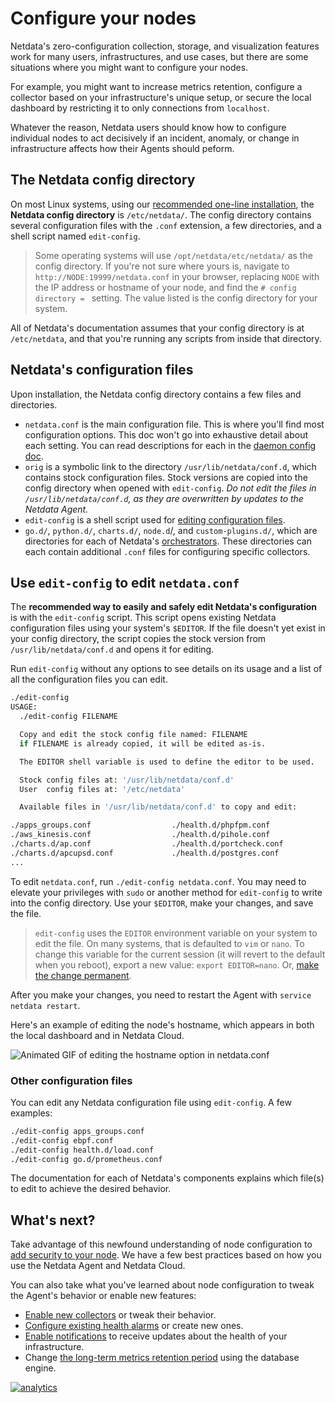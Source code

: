 <!--
title: "Configure your nodes"
description: "Netdata is zero-configuration for most users, but complex infrastructures may require you to tweak some of the Agent's granular settings."
custom_edit_url: https://github.com/netdata/netdata/edit/master/docs/configure/nodes.md
-->

# Configure your nodes

Netdata's zero-configuration collection, storage, and visualization features work for many users, infrastructures, and
use cases, but there are some situations where you might want to configure your nodes.

For example, you might want to increase metrics retention, configure a collector based on your infrastructure's unique
setup, or secure the local dashboard by restricting it to only connections from `localhost`.

Whatever the reason, Netdata users should know how to configure individual nodes to act decisively if an incident,
anomaly, or change in infrastructure affects how their Agents should peform.

## The Netdata config directory

On most Linux systems, using our [recommended one-line installation](/docs/get/README.md#install-the-netdata-agent), the
**Netdata config directory** is `/etc/netdata/`. The config directory contains several configuration files with the
`.conf` extension, a few directories, and a shell script named `edit-config`.

> Some operating systems will use `/opt/netdata/etc/netdata/` as the config directory. If you're not sure where yours
> is, navigate to `http://NODE:19999/netdata.conf` in your browser, replacing `NODE` with the IP address or hostname of
> your node, and find the `# config directory = ` setting. The value listed is the config directory for your system.

All of Netdata's documentation assumes that your config directory is at `/etc/netdata`, and that you're running any
scripts from inside that directory.

## Netdata's configuration files

Upon installation, the Netdata config directory contains a few files and directories.

-   `netdata.conf` is the main configuration file. This is where you'll find most configuration options. This doc won't
    go into exhaustive detail about each setting. You can read descriptions for each in the [daemon config
    doc](/daemon/config/README.md).
-   `orig` is a symbolic link to the directory `/usr/lib/netdata/conf.d`, which contains stock configuration files.
    Stock versions are copied into the config directory when opened with `edit-config`. _Do not edit the files in
    `/usr/lib/netdata/conf.d`, as they are overwritten by updates to the Netdata Agent._
-   `edit-config` is a shell script used for [editing configuration files](#use-edit-config-to-edit-netdataconf).
-   `go.d/`, `python.d/`, `charts.d/`, `node.d`/, and `custom-plugins.d/`, which are directories for each of Netdata's
    [orchestrators](/collectors/plugins.d/README.md). These directories can each contain additional `.conf` files for
    configuring specific collectors.

## Use `edit-config` to edit `netdata.conf`

The **recommended way to easily and safely edit Netdata's configuration** is with the `edit-config` script. This script
opens existing Netdata configuration files using your system's `$EDITOR`. If the file doesn't yet exist in your config
directory, the script copies the stock version from `/usr/lib/netdata/conf.d` and opens it for editing.

Run `edit-config` without any options to see details on its usage and a list of all the configuration files you can
edit.

```bash
./edit-config
USAGE:
  ./edit-config FILENAME

  Copy and edit the stock config file named: FILENAME
  if FILENAME is already copied, it will be edited as-is.

  The EDITOR shell variable is used to define the editor to be used.

  Stock config files at: '/usr/lib/netdata/conf.d'
  User  config files at: '/etc/netdata'

  Available files in '/usr/lib/netdata/conf.d' to copy and edit:

./apps_groups.conf                  ./health.d/phpfpm.conf
./aws_kinesis.conf                  ./health.d/pihole.conf
./charts.d/ap.conf                  ./health.d/portcheck.conf
./charts.d/apcupsd.conf             ./health.d/postgres.conf
...
```

To edit `netdata.conf`, run `./edit-config netdata.conf`. You may need to elevate your privileges with `sudo` or another
method for `edit-config` to write into the config directory. Use your `$EDITOR`, make your changes, and save the file.

> `edit-config` uses the `EDITOR` environment variable on your system to edit the file. On many systems, that is
> defaulted to `vim` or `nano`. To change this variable for the current session (it will revert to the default when you
> reboot), export a new value: `export EDITOR=nano`. Or, [make the change
> permanent](https://stackoverflow.com/questions/13046624/how-to-permanently-export-a-variable-in-linux).

After you make your changes, you need to restart the Agent with `service netdata restart`.

Here's an example of editing the node's hostname, which appears in both the local dashboard and in Netdata Cloud.

![Animated GIF of editing the hostname option in
netdata.conf](https://user-images.githubusercontent.com/1153921/80994808-1c065300-8df2-11ea-81af-d28dc3ba27c8.gif)

### Other configuration files

You can edit any Netdata configuration file using `edit-config`. A few examples:

```bash
./edit-config apps_groups.conf
./edit-config ebpf.conf
./edit-config health.d/load.conf
./edit-config go.d/prometheus.conf
```

The documentation for each of Netdata's components explains which file(s) to edit to achieve the desired behavior.

## What's next?

Take advantage of this newfound understanding of node configuration to [add security to your
node](/docs/configure/secure-nodes.md). We have a few best practices based on how you use the Netdata Agent and Netdata
Cloud.

You can also take what you've learned about node configuration to tweak the Agent's behavior or enable new features:

-   [Enable new collectors](/docs/collect/enable-configure.md) or tweak their behavior.
-   [Configure existing health alarms](/docs/monitor/configure-alarms.md) or create new ones.
-   [Enable notifications](/docs/monitor/enable-notifications.md) to receive updates about the health of your
    infrastructure.
-   Change [the long-term metrics retention period](/docs/store/change-metrics-storage.md) using the database engine.

[![analytics](https://www.google-analytics.com/collect?v=1&aip=1&t=pageview&_s=1&ds=github&dr=https%3A%2F%2Fgithub.com%2Fnetdata%2Fnetdata&dl=https%3A%2F%2Fmy-netdata.io%2Fgithub%2Fdocs%2Fconfigure%2Fnodesa&_u=MAC~&cid=5792dfd7-8dc4-476b-af31-da2fdb9f93d2&tid=UA-64295674-3)](<>)
